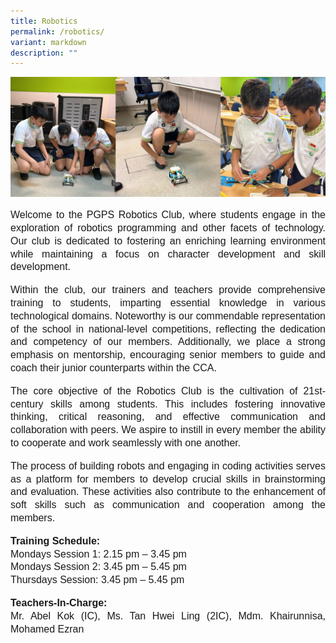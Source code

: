 ```yaml
---
title: Robotics
permalink: /robotics/
variant: markdown
description: ""
---
```

<img src="/images/robotics01.jpg">

<p style="line-height:1.3;font-size:16px;font-family:Arial;text-align:justify;">Welcome to the PGPS Robotics Club, where students engage in the exploration of robotics programming and other facets of technology. Our club is dedicated to fostering an enriching learning environment while maintaining a focus on character development and skill development.</p>

<p style="line-height:1.3;font-size:16px;font-family:Arial;text-align:justify;">Within the club, our trainers and teachers provide comprehensive training to students, imparting essential knowledge in various technological domains. Noteworthy is our commendable representation of the school in national-level competitions, reflecting the dedication and competency of our members. Additionally, we place a strong emphasis on mentorship, encouraging senior members to guide and coach their junior counterparts within the CCA.</p>

<p style="line-height:1.3;font-size:16px;font-family:Arial;text-align:justify;">The core objective of the Robotics Club is the cultivation of 21st-century skills among students. This includes fostering innovative thinking, critical reasoning, and effective communication and collaboration with peers. We aspire to instill in every member the ability to cooperate and work seamlessly with one another.</p>

<p style="line-height:1.3;font-size:16px;font-family:Arial;text-align:justify;">The process of building robots and engaging in coding activities serves as a platform for members to develop crucial skills in brainstorming and evaluation. These activities also contribute to the enhancement of soft skills such as communication and cooperation among the members.</p>

<p style="line-height:1.3;font-size:16px;font-family:Arial;text-align:justify;"><b style="line-height:1.3;font-size:16px;font-family:Arial;text-align:justify;">Training Schedule:</b><br>
Mondays Session 1: 2.15 pm – 3.45 pm<br>
Mondays Session 2: 3.45 pm – 5.45 pm<br>
Thursdays Session: 3.45 pm – 5.45 pm<br></p>

<p style="line-height:1.3;font-size:16px;font-family:Arial;text-align:justify;"><b style="line-height:1.3;font-size:16px;font-family:Arial;text-align:justify;">Teachers-In-Charge:</b><br>
Mr. Abel Kok (IC), Ms. Tan Hwei Ling (2IC), Mdm. Khairunnisa, Mohamed Ezran</p>